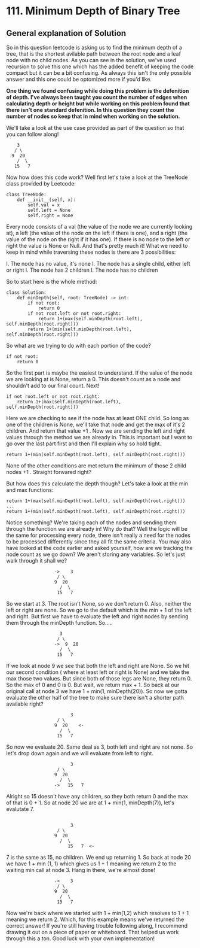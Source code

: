 # 111. Minimum Depth of Binary Tree

## General explanation of Solution

So in this question leetcode is asking us to find the minimum depth of a tree, that is the shortest avilable path between the root node and a leaf node with no child nodes. As you can see in the solution, we've used recursion to solve this one which has the added benefit of keeping the code compact but it can be a bit confusing. As always this isn't the only possible answer and this one could be optomized more if you'd like.

__One thing we found confusing while doing this problem is the defenition of depth. I've always been taught you count the number of edges when calculating depth or height but while working on this problem found that there isn't one standard defenition. In this question they count the number of nodes so keep that in mind when working on the solution.__

We'll take a look at the use case provided as part of the question so that you can follow along!

```
    3
   / \
  9  20
    /  \
   15   7
```

Now how does this code work? Well first let's take a look at the TreeNode class provided by Leetcode:

```
class TreeNode:
    def __init__(self, x):
        self.val = x
        self.left = None
        self.right = None
```

Every node consists of a val (the value of the node we are currently looking at), a left (the value of the node on the left if there is one), and a right (the value of the node on the right if it has one). If there is no node to the left or right the value is None or Null. And that's pretty much it! What we need to keep in mind while traversing these nodes is there are 3 possibilities:

l. The node has no value, it's none
l. The node has a single child, either left or right
l. The node has 2 children
l. The node has no children

So to start here is the whole method:

```
class Solution:
    def minDepth(self, root: TreeNode) -> int:
        if not root:
            return 0
        if not root.left or not root.right:
            return 1+(max(self.minDepth(root.left), self.minDepth(root.right)))
        return 1+(min(self.minDepth(root.left), self.minDepth(root.right)))
```

So what are we trying to do with each portion of the code?

```
if not root:
    return 0
```

So the first part is maybe the easiest to understand. If the value of the node we are looking at is None, return a 0. This doesn't count as a node and shouldn't add to our final count. Next!

```
if not root.left or not root.right:
    return 1+(max(self.minDepth(root.left), self.minDepth(root.right)))
```

Here we are checking to see if the node has at least ONE child. So long as one of the children is None, we'll take that node and get the max of it's 2 children. And return that value +1 . Now we are sending the left and right values through the method we are already in. This is important but I want to go over the last part first and then I'll explain why so hold tight.

```
return 1+(min(self.minDepth(root.left), self.minDepth(root.right)))
```

None of the other conditions are met return the minimum of those 2 child nodes +1 . Straight forwared right? 

But how does this calculate the depth though? Let's take a look at the min and max functions:

```
return 1+(max(self.minDepth(root.left), self.minDepth(root.right)))
...
return 1+(min(self.minDepth(root.left), self.minDepth(root.right)))
```

Notice something? We're taking each of the nodes and sending them through the function we are already in! Why do that? Well the logic will be the same for processing every node, there isn't really a need for the nodes to be processed differently since they all fit the same criteria. You may also have looked at the code earlier and asked yourself, how are we tracking the node count as we go down? We aren't storing any variables. So let's just walk through it shall we?

```
			      ->    3
				   / \
				  9  20
				    /  \
				   15   7
```

So we start at 3. The root isn't None, so we don't return 0. Also, neither the left or right are none. So we go to the default which is the min + 1 of the left and right. But first we have to evaluate the left and right nodes by sending them through the minDepth function. So.....

```
				    3
				   / \
			      ->  9  20
				    /  \
				   15   7
```

If we look at node 9 we see that both the left and right are None. So we hit our second condition ( where at least left or right is None) and we take the max those two values. But since both of those legs are None, they return 0. So the max of 0 and 0 is 0. But wait, we return max + 1. So back at our original call at node 3 we have 1 + min(1, minDepth(20)). So now we gotta evaluate the other half of the tree to make sure there isn't a shorter path available right? 

```
			            3
				   / \
				  9  20    <-
				    /  \
				   15   7
```

So now we evaluate 20. Same deal as 3, both left and right are not none. So let's drop down again and we will evaluate from left to right.

```
			            3
				   / \
				  9  20
				    /  \
			      ->   15   7
```

Alright so 15 doesn't have any children, so they both return 0 and the max of that is 0 + 1. So at node 20 we are at 1 + min(1, minDepth(7)), let's evalutate 7. 

```

			            3
				   / \
				  9  20
				    /  \
			           15   7  <-
```

7 is the same as 15, no children. We end up returning 1. So back at node 20 we have 1 + min (1, 1) which gives us 1 + 1 meaning we return 2 to the waiting min call at node 3. Hang in there, we're almost done!

```
			      ->    3
				   / \
				  9  20
				    /  \
				   15   7
```

Now we're back where we started with 1 + min(1,2) which resolves to 1 + 1 meaning we return 2. Which, for this example means we've returned the correct answer! If you're still having trouble following along, I recommend drawing it out on a piece of paper or whiteboard. That helped us work through this a ton. Good luck with your own implementation! 
